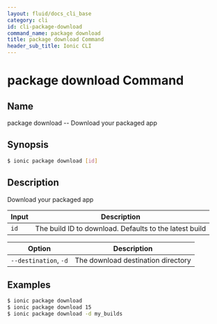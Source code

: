 ```yaml
---
layout: fluid/docs_cli_base
category: cli
id: cli-package-download
command_name: package download
title: package download Command
header_sub_title: Ionic CLI
---
```


# package download Command


## Name

package download -- Download your packaged app
  
## Synopsis

```bash
$ ionic package download [id]
```
  
## Description

Download your packaged app


Input | Description
----- | ----------
`id` | The build ID to download. Defaults to the latest build


Option | Description
------ | ----------
`--destination`, `-d` | The download destination directory

## Examples

```bash
$ ionic package download 
$ ionic package download 15
$ ionic package download -d my_builds
```
